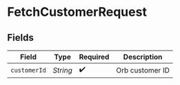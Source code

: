# FetchCustomerRequest


## Fields

| Field              | Type               | Required           | Description        |
| ------------------ | ------------------ | ------------------ | ------------------ |
| `customerId`       | *String*           | :heavy_check_mark: | Orb customer ID    |